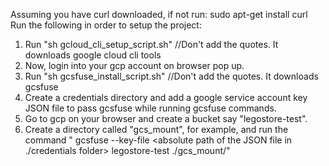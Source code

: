 Assuming you have curl downloaded, if not run:
sudo apt-get install curl
Run the following in order to setup the project:
1. Run "sh gcloud_cli_setup_script.sh" //Don't add the quotes. It downloads google cloud cli tools   
2. Now, login into your gcp account on browser pop up.
3. Run "sh gcsfuse_install_script.sh" //Don't add the quotes. It downloads gcsfuse
4. Create a credentials directory and add a google service account key JSON file to pass gcsfuse while running gcsfuse commands.
5. Go to gcp on your browser and create a bucket say "legostore-test".
5. Create a directory called "gcs_mount", for example, and run the command "
gcsfuse --key-file <absolute path of the JSON file in ./credentials folder> legostore-test ./gcs_mount/"
